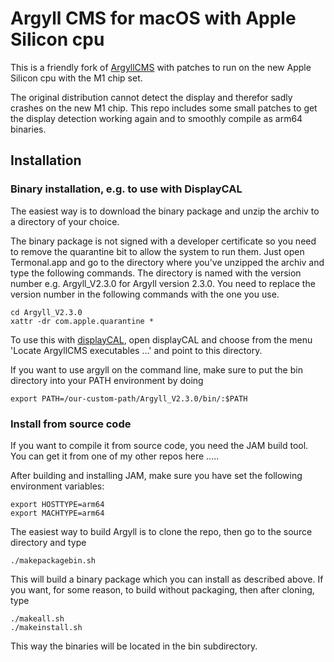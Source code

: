 # Argyll CMS for macOS with Apple Silicon cpu   #
This is a friendly fork of [ArgyllCMS](https://www.argyllcms.com) with patches to run on the new Apple Silicon cpu with the M1 chip set.

The original distribution cannot detect the display and therefor sadly crashes on the new M1 chip. This repo includes some small patches to
get the display detection working again and to smoothly compile as arm64 binaries. 

## Installation ##

### Binary installation, e.g. to use with DisplayCAL ###
The easiest way is to download the binary package and unzip the archiv to a directory of your choice. 

The binary package is not signed with a developer certificate so you need to remove the quarantine bit to allow the system to run them. 
Just open Termonal.app and go to the directory where you've unzipped the archiv and type the following commands. The directory is named with the version number e.g. Argyll_V2.3.0 for Argyll version 2.3.0. You need to replace the version number in the following commands with the one you use.

```
cd Argyll_V2.3.0
xattr -dr com.apple.quarantine *
```

To use this with [displayCAL](https://displaycal.net), open displayCAL and choose from the menu 'Locate ArgyllCMS executables ...' and point to this directory.

If you want to use argyll on the command line, make sure to put the bin directory into your PATH environment by doing
```
export PATH=/our-custom-path/Argyll_V2.3.0/bin/:$PATH
```

### Install from source code ###

If you want to compile it from source code, you need the JAM build tool. You can get it from one of my other repos here .....

After building and installing JAM, make sure you have set the following environment variables:

```
export HOSTTYPE=arm64
export MACHTYPE=arm64
```

The easiest way to build Argyll is to clone the repo, then go to the source directory and type
```
./makepackagebin.sh
```

This will build a binary package which you can install as described above. If you want, for some reason, to build without packaging, then after cloning, type 
```
./makeall.sh
./makeinstall.sh
```

This way the binaries will be located in the bin subdirectory. 

